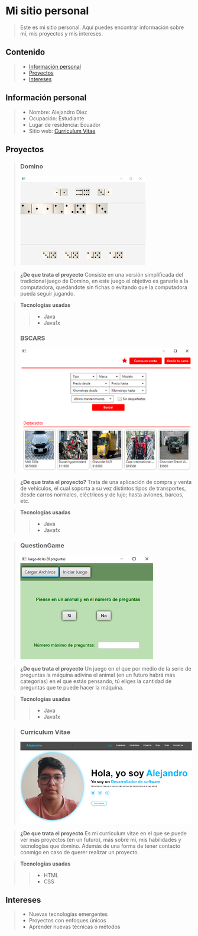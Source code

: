 # Mi sitio personal
>Este es mi sitio personal. Aquí puedes encontrar información sobre mí, mis proyectos y mis intereses.
     
## Contenido
>* [Información personal](#información-personal)
>* [Proyectos](#proyectos)
>* [Intereses](#intereses)
   
## Información personal
>* Nombre: Alejandro Diez
>* Ocupación: Estudiante
>* Lugar de residencia: Ecuador
>* Sitio web: [Curriculum Vitae](https://alexdiez10.github.io/Curriculum-Vitae/)
## Proyectos
      
>### Domino
>![alt dominoapp](img/Domino.png)
     
>**¿De que trata el proyecto**
>Consiste en una versión simplificada del tradicional juego de Domino, en este juego el objetivo es ganarle a la computadora, quedándote sin fichas o evitando que la computadora pueda seguir jugando.
      
>**Tecnologías usadas**
>>* Java
>>* Javafx
>### BSCARS
>![alt bscarsapp](img/BSCAR.png)
       
>**¿De que trata el proyecto?**
>Trata de una aplicación de compra y venta de vehículos, el cual soporta a su vez distintos tipos de transportes, desde carros normales, eléctricos y de lujo; hasta aviones, barcos, etc.
       
>**Tecnologías usadas**
>>* Java
>>* Javafx
       
>### QuestionGame
>![alt questiongameapp](img/QuestionGame.png)
      
>**¿De que trata el proyecto**
>Un juego en el que por medio de la serie de preguntas la máquina adivina el animal (en un futuro habrá más categorías) en el que estás pensando, tú eliges la cantidad de preguntas que te puede hacer la máquina.
      
>**Tecnologías usadas**
>>* Java
>>* Javafx
      
>### Curriculum Vitae
>![alt curriculumvitaepage](img/CV.png)
     
>**¿De que trata el proyecto**
>Es mi curriculum vitae en el que se puede ver más proyectos (en un futuro), más sobre mí, mis habilidades y tecnologías que domino. Además de una forma de tener contacto conmigo en caso de querer realizar un proyecto.
     
>**Tecnologías usadas**
>>* HTML
>>* CSS
     
## Intereses
>* Nuevas tecnologías emergentes
>* Proyectos con enfoques únicos
>* Aprender nuevas técnicas o métodos
